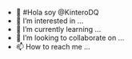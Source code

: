 - 👋 #Hola soy @KinteroDQ
- 👀 I’m interested in ...
- 🌱 I’m currently learning ...
- 💞️ I’m looking to collaborate on ...
- 📫 How to reach me ...

<!---
KinteroDQ/KinteroDQ is a ✨ special ✨ repository because its `README.md` (this file) appears on your GitHub profile.
You can click the Preview link to take a look at your changes.
--->
